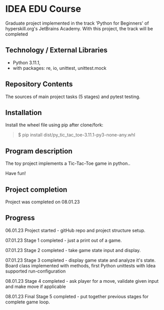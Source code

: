 # IDEA EDU Course

Graduate project implemented in the track 'Python for Beginners' of hyperskill.org's JetBrains Academy.
With this project, the track will be completed

## Technology / External Libraries

- Python 3.11.1,
- with packages: re, io, unittest, unittest.mock

## Repository Contents

The sources of main project tasks (5 stages) and pytest testing.

## Installation

Install the wheel file using pip after clone/fork:

> $ pip install dist/py_tic_tac_toe-3.11.1-py3-none-any.whl

## Program description

The toy project implements a Tic-Tac-Toe game in python..

Have fun!

## Project completion

Project was completed on 08.01.23

## Progress

06.01.23 Project started - gitHub repo and project structure setup.

07.01.23 Stage 1 completed - just a print out of a game.

07.01.23 Stage 2 completed - take game state input and display.

07.01.23 Stage 3 completed - display game state and analyze it's state. Board class implemented with methods, first
Python unittests with Idea supported run-configuration

08.01.23 Stage 4 completed - ask player for a move, validate given input and make move if applicable

08.01.23 Final Stage 5 completed - put together previous stages for complete game loop.
